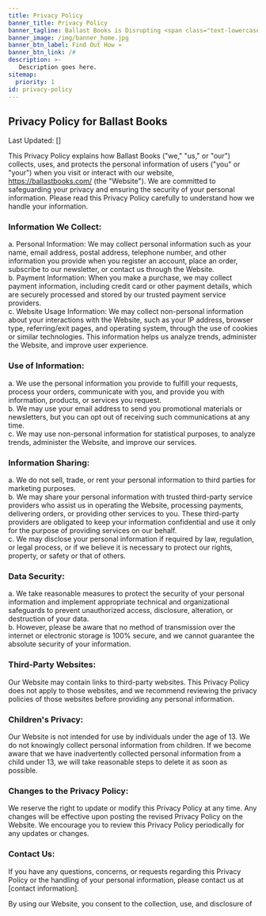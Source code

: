 ```yaml
---
title: Privacy Policy
banner_title: Privacy Policy
banner_tagline: Ballast Books is Disrupting <span class="text-lowercase">the</span> Publishing Industry
banner_image: /img/banner_home.jpg
banner_btn_label: Find Out How »
banner_btn_link: /#
description: >-
   Description goes here.
sitemap:
  priority: 1
id: privacy-policy
---
```


## Privacy Policy for Ballast Books

Last Updated: []

This Privacy Policy explains how Ballast Books ("we," "us," or "our") collects, uses, and protects the personal information of users ("you" or "your") when you visit or interact with our website, https://ballastbooks.com/ (the "Website"). We are committed to safeguarding your privacy and ensuring the security of your personal information. Please read this Privacy Policy carefully to understand how we handle your information.

### Information We Collect:
a. Personal Information: We may collect personal information such as your name, email address, postal address, telephone number, and other information you provide when you register an account, place an order, subscribe to our newsletter, or contact us through the Website. <br>
b. Payment Information: When you make a purchase, we may collect payment information, including credit card or other payment details, which are securely processed and stored by our trusted payment service providers.<br>
c. Website Usage Information: We may collect non-personal information about your interactions with the Website, such as your IP address, browser type, referring/exit pages, and operating system, through the use of cookies or similar technologies. This information helps us analyze trends, administer the Website, and improve user experience.<br>

### Use of Information:
a. We use the personal information you provide to fulfill your requests, process your orders, communicate with you, and provide you with information, products, or services you request.<br>
b. We may use your email address to send you promotional materials or newsletters, but you can opt out of receiving such communications at any time.<br>
c. We may use non-personal information for statistical purposes, to analyze trends, administer the Website, and improve our services.<br>

### Information Sharing:
a. We do not sell, trade, or rent your personal information to third parties for marketing purposes.<br>
b. We may share your personal information with trusted third-party service providers who assist us in operating the Website, processing payments, delivering orders, or providing other services to you. These third-party providers are obligated to keep your information confidential and use it only for the purpose of providing services on our behalf.<br>
c. We may disclose your personal information if required by law, regulation, or legal process, or if we believe it is necessary to protect our rights, property, or safety or that of others.<br>

### Data Security:
a. We take reasonable measures to protect the security of your personal information and implement appropriate technical and organizational safeguards to prevent unauthorized access, disclosure, alteration, or destruction of your data.<br>
b. However, please be aware that no method of transmission over the internet or electronic storage is 100% secure, and we cannot guarantee the absolute security of your information.<br>

### Third-Party Websites:
Our Website may contain links to third-party websites. This Privacy Policy does not apply to those websites, and we recommend reviewing the privacy policies of those websites before providing any personal information.<br>

### Children's Privacy:
Our Website is not intended for use by individuals under the age of 13. We do not knowingly collect personal information from children. If we become aware that we have inadvertently collected personal information from a child under 13, we will take reasonable steps to delete it as soon as possible.<br>

### Changes to the Privacy Policy:
We reserve the right to update or modify this Privacy Policy at any time. Any changes will be effective upon posting the revised Privacy Policy on the Website. We encourage you to review this Privacy Policy periodically for any updates or changes.<br>

### Contact Us:
If you have any questions, concerns, or requests regarding this Privacy Policy or the handling of your personal information, please contact us at [contact information].<br>

By using our Website, you consent to the collection, use, and disclosure of